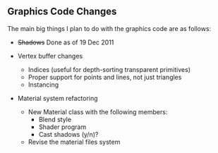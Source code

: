 ## Graphics Code Changes ##

The main big things I plan to do with the graphics code are as follows:

  * ~~Shadows~~ Done as of 19 Dec 2011

  * Vertex buffer changes
    * Indices (useful for depth-sorting transparent primitives)
    * Proper support for points and lines, not just triangles
    * Instancing

  * Material system refactoring
    * New Material class with the following members:
      * Blend style
      * Shader program
      * Cast shadows (y/n)?
    * Revise the material files system